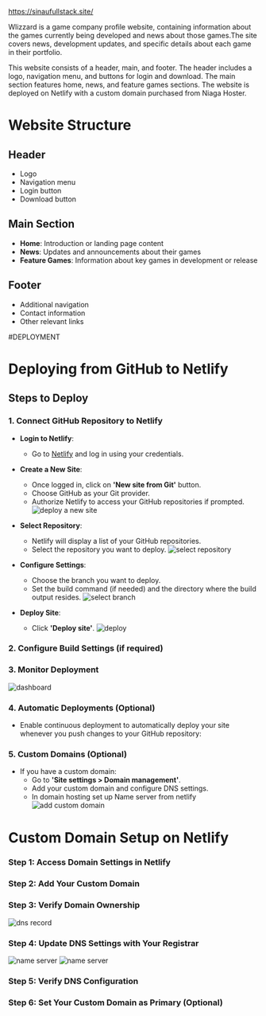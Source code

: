 https://sinaufullstack.site/

Wlizzard is a game company profile website, containing information about the games currently being developed and news about those games.The site covers news, development updates, and specific details about each game in their portfolio.

This website consists of a header, main, and footer. The header includes a logo, navigation menu, and buttons for login and download. The main section features home, news, and feature games sections. The website is deployed on Netlify with a custom domain purchased from Niaga Hoster.

# Website Structure

## Header
- Logo
- Navigation menu
- Login button
- Download button

## Main Section
- **Home**: Introduction or landing page content
- **News**: Updates and announcements about their games
- **Feature Games**: Information about key games in development or release

## Footer
- Additional navigation
- Contact information
- Other relevant links

#DEPLOYMENT

# Deploying from GitHub to Netlify

## Steps to Deploy

### 1. Connect GitHub Repository to Netlify
- **Login to Netlify**:
  - Go to [Netlify](https://www.netlify.com) and log in using your credentials.

- **Create a New Site**:
  - Once logged in, click on **'New site from Git'** button.
  - Choose GitHub as your Git provider.
  - Authorize Netlify to access your GitHub repositories if prompted.
![deploy a new site](Assets/deploy%20add%20new%20site.png)

- **Select Repository**:
  - Netlify will display a list of your GitHub repositories.
  - Select the repository you want to deploy.
![select repository](Assets/netlify%20deploy%20from%20github.png)

- **Configure Settings**:
  - Choose the branch you want to deploy.
  - Set the build command (if needed) and the directory where the build output resides.
![select branch](/Assets/select%20branch.png/)

- **Deploy Site**:
  - Click **'Deploy site'**.
![deploy](/Assets/deploy%20site.png)

### 2. Configure Build Settings (if required)


### 3. Monitor Deployment

![dashboard](Assets/dashboard.png)

### 4. Automatic Deployments (Optional)
- Enable continuous deployment to automatically deploy your site whenever you push changes to your GitHub repository:

### 5. Custom Domains (Optional)
- If you have a custom domain:
  - Go to **'Site settings > Domain management'**.
  - Add your custom domain and configure DNS settings.
  - In domain hosting set up Name server from netlify
![add custom domain](Assets/domain%20management.png)


# Custom Domain Setup on Netlify

### Step 1: Access Domain Settings in Netlify
### Step 2: Add Your Custom Domain
### Step 3: Verify Domain Ownership
![dns record](/Assets/dns%20record.png)
### Step 4: Update DNS Settings with Your Registrar
![name server](/Assets/name%20server.png)
![name server](/Assets/name%20server%20niaga.png)
### Step 5: Verify DNS Configuration
### Step 6: Set Your Custom Domain as Primary (Optional)



